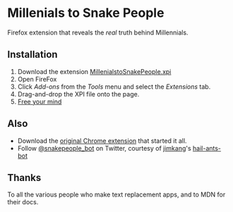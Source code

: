 # Millenials to Snake People

Firefox extension that reveals the _real_ truth behind Millennials.

## Installation

1. Download the extension [MillenialstoSnakePeople.xpi](https://github.com/pselle/millennials-to-snake-people-mozillablob/master/MillenialstoSnakePeople.xpi?raw=true)
2. Open FireFox
3. Click *Add-ons* from the *Tools* menu and select the *Extensions* tab.
4. Drag-and-drop the XPI file onto the page.
5. [Free your mind](https://www.google.com/search?q=Millennials)

## Also

- Download the [original Chrome extension](https://chrome.google.com/webstore/detail/millennials-to-snake-peop/jhkibealmjkbkafogihpeidfcgnigmlf) that started it all.
- Follow [@snakepeople_bot](https://twitter.com/snakepeople_bot) on Twitter, courtesy of [jimkang](https://github.com/jimkang)'s [hail-ants-bot](https://github.com/jimkang/hail-ants-bot)

## Thanks

To all the various people who make text replacement apps, and to MDN for their docs.